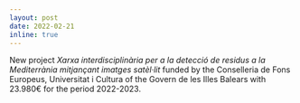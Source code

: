 ```yaml
---
layout: post
date: 2022-02-21
inline: true
---
```


New project <i> Xarxa interdisciplinària per a la detecció de residus a la Mediterrània mitjançant imatges satèl·lit</i> funded by the Conselleria de Fons Europeus, Universitat i Cultura of the Govern de les Illes Balears with 23.980€ for the period 2022-2023.

